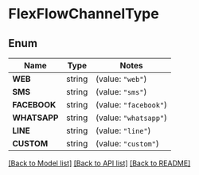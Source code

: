 # FlexFlowChannelType

## Enum
Name | Type | Notes
------------ | ------------- | -------------
**WEB** | string | (value: `"web"`)
**SMS** | string | (value: `"sms"`)
**FACEBOOK** | string | (value: `"facebook"`)
**WHATSAPP** | string | (value: `"whatsapp"`)
**LINE** | string | (value: `"line"`)
**CUSTOM** | string | (value: `"custom"`)


[[Back to Model list]](../README.md#documentation-for-models) [[Back to API list]](../README.md#documentation-for-api-endpoints) [[Back to README]](../README.md)


